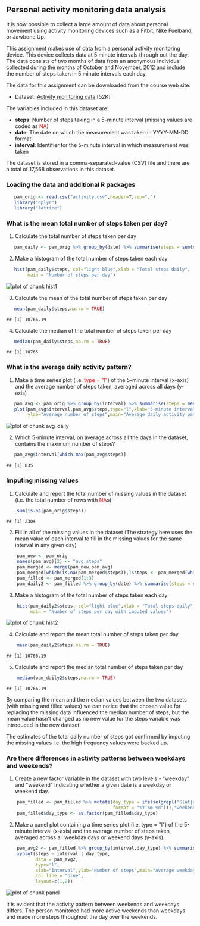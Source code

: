 ## Personal activity monitoring data analysis

It is now possible to collect a large amount of data about personal movement using activity monitoring devices such as a Fitbit, Nike Fuelband, or Jawbone Up. 

This assignment makes use of data from a personal activity monitoring device. This device collects data at 5 minute intervals through out the day. The data consists of two months of data from an anonymous individual collected during the months of October and November, 2012 and include the number of steps taken in 5 minute intervals each day.

The data for this assignment can be downloaded from the course web site:

* Dataset: [Activity monitoring data](https://d396qusza40orc.cloudfront.net/repdata%2Fdata%2Factivity.zip) [52K]

The variables included in this dataset are:

* **steps**: Number of steps taking in a 5-minute interval (missing values are coded as <span style="color:red">NA</span>)
* **date**: The date on which the measurement was taken in YYYY-MM-DD format
* **interval**: Identifier for the 5-minute interval in which measurement was taken

The dataset is stored in a comma-separated-value (CSV) file and there are a total of 17,568 observations in this dataset.


### Loading the data and additional R packages


```r
   pam_orig <- read.csv("activity.csv",header=T,sep=",")
   library("dplyr")
   library("lattice")
```

### What is the mean total number of steps taken per day?

1. Calculate the total number of steps taken per day


```r
   pam_daily <- pam_orig %>% group_by(date) %>% summarise(steps = sum(steps))
```

2. Make a histogram of the total number of steps taken each day


```r
   hist(pam_daily$steps, col="light blue",xlab = "Total steps daily", 
        main = "Number of steps per day")
```

![plot of chunk hist1](figure/hist1-1.png)

3.  Calculate the mean of the total number of steps taken per day


```r
   mean(pam_daily$steps,na.rm = TRUE)
```

```
## [1] 10766.19
```

4.  Calculate the median of the total number of steps taken per day


```r
   median(pam_daily$steps,na.rm = TRUE)
```

```
## [1] 10765
```

### What is the average daily activity pattern?

1. Make a time series plot (i.e. <span style="color:red">type = "l"</span>) of the 5-minute interval (x-axis) and the average number of steps taken, averaged across all days (y-axis)


```r
   pam_avg <- pam_orig %>% group_by(interval) %>% summarise(steps = mean(steps,na.rm=TRUE))
   plot(pam_avg$interval,pam_avg$steps,type="l",xlab="5-minute interval",
        ylab="Average number of steps",main="Average daily activity pattern")
```

![plot of chunk avg_daily](figure/avg_daily-1.png)

2. Which 5-minute interval, on average across all the days in the dataset, contains the maximum number of steps?


```r
   pam_avg$interval[which.max(pam_avg$steps)]
```

```
## [1] 835
```

### Imputing missing values

1. Calculate and report the total number of missing values in the dataset (i.e. the total number of rows with <span style="color:red">NA</span>s)


```r
    sum(is.na(pam_orig$steps))
```

```
## [1] 2304
```

2. Fill in all of the missing values in the dataset
(The strategy here uses the mean value of each interval to fill in the missing values for the same interval in any given day)


```r
    pam_new <- pam_orig
    names(pam_avg)[2] <- "avg_steps"
    pam_merged <- merge(pam_new,pam_avg)
    pam_merged[which(is.na(pam_merged$steps)),]$steps <- pam_merged[which(is.na(pam_merged$steps)),]$avg_steps
    pam_filled <- pam_merged[1:3]
    pam_daily2 <- pam_filled %>% group_by(date) %>% summarise(steps = sum(steps))
```
3. Make a histogram of the total number of steps taken each day


```r
    hist(pam_daily2$steps, col="light blue",xlab = "Total steps daily", 
         main = "Number of steps per day with imputed values")
```

![plot of chunk hist2](figure/hist2-1.png)

4. Calculate and report the mean total number of steps taken per day


```r
    mean(pam_daily2$steps,na.rm = TRUE)
```

```
## [1] 10766.19
```

5. Calculate and report the median total number of steps taken per day


```r
    median(pam_daily2$steps,na.rm = TRUE)
```

```
## [1] 10766.19
```

By comparing the mean and the median values between the two datasets (with missing and filled values) we can notice that the chosen value for replacing the missing data influenced the median number of steps, but the mean value hasn't changed as no new value for the steps variable was introduced in the new dataset.

The estimates of the total daily number of steps got confirmed by imputing the missing values i.e. the high frequency values were backed up.

### Are there differences in activity patterns between weekdays and weekends?

1. Create a new factor variable in the dataset with two levels - "weekday" and "weekend" indicating whether a given date is a weekday or weekend day.


```r
    pam_filled <- pam_filled %>% mutate(day_type = ifelse(grepl("S(at|un)",weekdays(as.Date(pam_filled$date, 
                                        format = "%Y-%m-%d"))),"weekend","weekday"))
    pam_filled$day_type <- as.factor(pam_filled$day_type)
```

2. Make a panel plot containing a time series plot (i.e. type = "l") of the 5-minute interval (x-axis) and the average number of steps taken, averaged across all weekday days or weekend days (y-axis).


```r
    pam_avg2 <- pam_filled %>% group_by(interval,day_type) %>% summarise(steps = mean(steps,na.rm=TRUE))
    xyplot(steps ~ interval | day_type,
           data = pam_avg2,
           type="l",
           xlab="Interval",ylab="Number of steps",main="Average weekday/weekend activity pattern",
           col.line = "blue",
           layout=c(1,2))
```

![plot of chunk panel](figure/panel-1.png)

It is evident that the activity pattern between weekends and weekdays differs. The person monitored had more active weekends than weekdays and made more steps throughout the day over the weekends.
